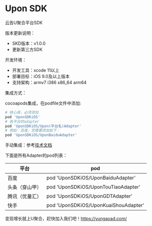 # Upon SDK
云告U聚合平台SDK

版本更新说明：

- SKD版本：v1.0.0
- 更新第三方SDK

开发环境：

- 开发工具：xcode 11以上
- 部署目标：iOS 9.0及以上版本
- 支持架构：armv7 i386 x86_64 arm64

集成方式：

cocoapods集成，在podfile文件中添加:

```ruby
# 核心库，必须添加
pod 'UponSDKiOS'
# 各平台的adapter
pod 'UponSDKiOS/Upon(平台名)Adapter'
# 例如：百度，您需要添加如下：
pod 'UponSDKiOS/UponBaiduAdapter'
```

手动集成：参考[技术文档](http://doc.dev.uponad.com/#/UPON/iOS/ios_sdk_config_access)

下面是所有Adapter的pod列表：

| 平台           | pod                                  |
| -------------- | ------------------------------------ |
| 百度           | pod 'UponSDKiOS/UponBaiduAdapter'    |
| 头条（穿山甲） | pod 'UponSDKiOS/UponTouTiaoAdapter'  |
| 腾讯（优量汇） | pod 'UponSDKiOS/UponGDTAdapter'      |
| 快手           | pod 'UponSDKiOS/UponKuaiShouAdapter' |

变现增长就上U聚合，赶快加入我们吧！https://yungaoad.com/